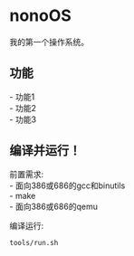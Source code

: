 # nonoOS
我的第一个操作系统。
<h2>功能</h2>
- 功能1
<br>
- 功能2
<br>
- 功能3

<h2>编译并运行！</h2>
前置需求:
<br>
- 面向386或686的gcc和binutils
<br>
- make
<br>
- 面向386或686的qemu

编译运行:
```
tools/run.sh
```
